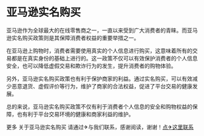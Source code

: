 # 亚马逊实名购买

亚马逊作为全球最大的在线零售商之一，一直以来受到广大消费者的青睐。而亚马逊实名购买政策则是其保障消费者权益的重要举措之一。

在亚马逊上购物时，消费者需要使用真实的个人信息进行购买，这意味着所有的交易都是在真实身份的基础上进行的。这一政策不仅可以有效保护消费者的个人信息安全，也可以降低虚假交易和欺诈行为的发生，提升消费者的购物体验。

另外，亚马逊实名购买政策也有利于保护商家的利益。通过实名购买，可以有效减少恶意退货、虚假评价等行为，维护了商家的合法权益，促进了平台交易的健康发展。

总的来说，亚马逊实名购买政策不仅有利于消费者个人信息的安全和购物权益的保障，也有利于平台交易环境的健康和商家利益的维护。

更多 关于亚马逊实名购买 请通过✈与我们联系，感谢阅读，谢谢！[点✈这里联系](https://acc.k02.cc)